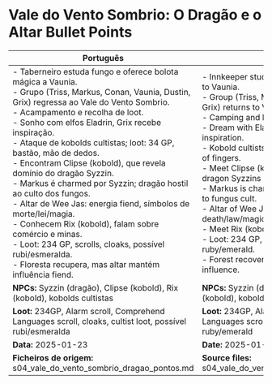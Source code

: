 # Vale do Vento Sombrio: O Dragão e o Altar  Bullet Points

| Português                                                                                                                                                                                                                                                                                                                                                                                                                                                                                                                                                                                                                                                                                                                | English                                                                                                                                                                                                                                                                                                                                                                                                                                                                                                                                                                                                                                                                                 |
| ------------------------------------------------------------------------------------------------------------------------------------------------------------------------------------------------------------------------------------------------------------------------------------------------------------------------------------------------------------------------------------------------------------------------------------------------------------------------------------------------------------------------------------------------------------------------------------------------------------------------------------------------------------------------------------------------------------------------ | --------------------------------------------------------------------------------------------------------------------------------------------------------------------------------------------------------------------------------------------------------------------------------------------------------------------------------------------------------------------------------------------------------------------------------------------------------------------------------------------------------------------------------------------------------------------------------------------------------------------------------------------------------------------------------------- |
| - Taberneiro estuda fungo e oferece bolota mágica a Vaunia.<br>- Grupo (Triss, Markus, Conan, Vaunia, Dustin, Grix) regressa ao Vale do Vento Sombrio.<br>- Acampamento e recolha de loot.<br>- Sonho com elfos Eladrin, Grix recebe inspiração.<br>- Ataque de kobolds cultistas; loot: 34 GP, bastão, mão de dedos.<br>- Encontram Clipse (kobold), que revela domínio do dragão Syzzin.<br>- Markus é charmed por Syzzin; dragão hostil ao culto dos fungos.<br>- Altar de Wee Jas: energia fiend, símbolos de morte/lei/magia.<br>- Conhecem Rix (kobold), falam sobre comércio e minas.<br>- Loot: 234 GP, scrolls, cloaks, possível rubi/esmeralda.<br>- Floresta recupera, mas altar mantém influência fiend.<br> | - Innkeeper studies fungus, gives magic acorn to Vaunia.<br>- Group (Triss, Markus, Conan, Vaunia, Dustin, Grix) returns to Vale do Vento Sombrio.<br>- Camping and loot gathering.<br>- Dream with Eladrin elves, Grix gets inspiration.<br>- Kobold cultists attack; loot: 34 GP, staff, hand of fingers.<br>- Meet Clipse (kobold), who reveals young dragon Syzzins rule.<br>- Markus is charmed by Syzzin; dragon hostile to fungus cult.<br>- Altar of Wee Jas: fiend energy, death/law/magic symbols.<br>- Meet Rix (kobold), discuss trade and mines.<br>- Loot: 234 GP, scrolls, cloaks, possible ruby/emerald.<br>- Forest recovers, but altar holds fiendish influence.<br> |
| **NPCs:** Syzzin (dragão), Clipse (kobold), Rix (kobold), kobolds cultistas                                                                                                                                                                                                                                                                                                                                                                                                                                                                                                                                                                                                                                              | **NPCs:** Syzzin (dragon), Clipse (kobold), Rix (kobold), kobold cultists                                                                                                                                                                                                                                                                                                                                                                                                                                                                                                                                                                                                               |
| **Loot:** 234GP, Alarm scroll, Comprehend Languages scroll, cloaks, cultist loot, possível rubi/esmeralda                                                                                                                                                                                                                                                                                                                                                                                                                                                                                                                                                                                                                | **Loot:** 234GP, Alarm scroll, Comprehend Languages scroll, cloaks, cultist loot, possible ruby/emerald                                                                                                                                                                                                                                                                                                                                                                                                                                                                                                                                                                                 |
| **Data:** 2025-01-23                                                                                                                                                                                                                                                                                                                                                                                                                                                                                                                                                                                                                                                                                                     | **Date:** 2025-01-23                                                                                                                                                                                                                                                                                                                                                                                                                                                                                                                                                                                                                                                                    |
| **Ficheiros de origem:** s04_vale_do_vento_sombrio_dragao_pontos.md                                                                                                                                                                                                                                                                                                                                                                                                                                                                                                                                                                                                                                                      | **Source files:** s04_vale_do_vento_sombrio_dragao_pontos.md                                                                                                                                                                                                                                                                                                                                                                                                                                                                                                                                                                                                                            |



















